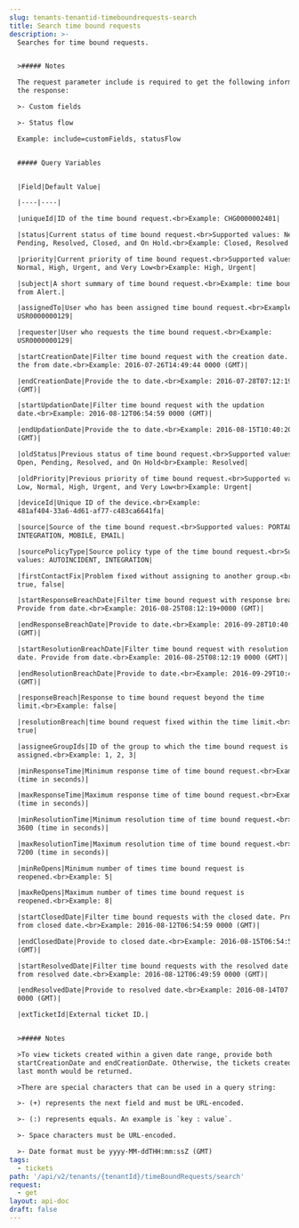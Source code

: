```yaml
---
slug: tenants-tenantid-timeboundrequests-search
title: Search time bound requests
description: >-
  Searches for time bound requests.


  >##### Notes

  The request parameter include is required to get the following information in
  the response:

  >- Custom fields

  >- Status flow

  Example: include=customFields, statusFlow


  ##### Query Variables


  |Field|Default Value|

  |----|----|

  |uniqueId|ID of the time bound request.<br>Example: CHG0000002401|

  |status|Current status of time bound request.<br>Supported values: New, Open,
  Pending, Resolved, Closed, and On Hold.<br>Example: Closed, Resolved|

  |priority|Current priority of time bound request.<br>Supported values: Low,
  Normal, High, Urgent, and Very Low<br>Example: High, Urgent|

  |subject|A short summary of time bound request.<br>Example: time bound request
  from Alert.|

  |assignedTo|User who has been assigned time bound request.<br>Example:
  USR0000000129|

  |requester|User who requests the time bound request.<br>Example:
  USR0000000129|

  |startCreationDate|Filter time bound request with the creation date. Provide
  the from date.<br>Example: 2016-07-26T14:49:44 0000 (GMT)|

  |endCreationDate|Provide the to date.<br>Example: 2016-07-28T07:12:19 0000
  (GMT)|

  |startUpdationDate|Filter time bound request with the updation
  date.<br>Example: 2016-08-12T06:54:59 0000 (GMT)|

  |endUpdationDate|Provide the to date.<br>Example: 2016-08-15T10:40:20 0000
  (GMT)|

  |oldStatus|Previous status of time bound request.<br>Supported values: New,
  Open, Pending, Resolved, and On Hold<br>Example: Resolved|

  |oldPriority|Previous priority of time bound request.<br>Supported values:
  Low, Normal, High, Urgent, and Very Low<br>Example: Urgent|

  |deviceId|Unique ID of the device.<br>Example:
  481af404-33a6-4d61-af77-c483ca6641fa|

  |source|Source of the time bound request.<br>Supported values: PORTAL,
  INTEGRATION, MOBILE, EMAIL|

  |sourcePolicyType|Source policy type of the time bound request.<br>Supported
  values: AUTOINCIDENT, INTEGRATION|

  |firstContactFix|Problem fixed without assigning to another group.<br>Example:
  true, false|

  |startResponseBreachDate|Filter time bound request with response breach date.
  Provide from date.<br>Example: 2016-08-25T08:12:19+0000 (GMT)|

  |endResponseBreachDate|Provide to date.<br>Example: 2016-09-28T10:40:20 0000
  (GMT)|

  |startResolutionBreachDate|Filter time bound request with resolution breach
  date. Provide from date.<br>Example: 2016-08-25T08:12:19 0000 (GMT)|

  |endResolutionBreachDate|Provide to date.<br>Example: 2016-09-29T10:40:20 0000
  (GMT)|

  |responseBreach|Response to time bound request beyond the time
  limit.<br>Example: false|

  |resolutionBreach|time bound request fixed within the time limit.<br>Example:
  true|

  |assigneeGroupIds|ID of the group to which the time bound request is
  assigned.<br>Example: 1, 2, 3|

  |minResponseTime|Minimum response time of time bound request.<br>Example: 300
  (time in seconds)|

  |maxResponseTime|Maximum response time of time bound request.<br>Example: 600
  (time in seconds)|

  |minResolutionTime|Minimum resolution time of time bound request.<br>Example:
  3600 (time in seconds)|

  |maxResolutionTime|Maximum resolution time of time bound request.<br>Example:
  7200 (time in seconds)|

  |minReOpens|Minimum number of times time bound request is
  reopened.<br>Example: 5|

  |maxReOpens|Maximum number of times time bound request is
  reopened.<br>Example: 8|

  |startClosedDate|Filter time bound requests with the closed date. Provide the
  from closed date.<br>Example: 2016-08-12T06:54:59 0000 (GMT)|

  |endClosedDate|Provide to closed date.<br>Example: 2016-08-15T06:54:59 0000
  (GMT)|

  |startResolvedDate|Filter time bound requests with the resolved date. Provide
  from resolved date.<br>Example: 2016-08-12T06:49:59 0000 (GMT)|

  |endResolvedDate|Provide to resolved date.<br>Example: 2016-08-14T07:49:59
  0000 (GMT)|

  |extTicketId|External ticket ID.|


  >##### Notes

  >To view tickets created within a given date range, provide both
  startCreationDate and endCreationDate. Otherwise, the tickets created in the
  last month would be returned.

  >There are special characters that can be used in a query string:

  >- (+) represents the next field and must be URL-encoded.

  >- (:) represents equals. An example is `key : value`.

  >- Space characters must be URL-encoded.

  >- Date format must be yyyy-MM-ddTHH:mm:ssZ (GMT)
tags:
  - tickets
path: '/api/v2/tenants/{tenantId}/timeBoundRequests/search'
request:
  - get
layout: api-doc
draft: false
---
```


